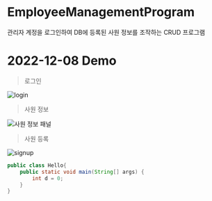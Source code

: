 # EmployeeManagementProgram
관리자 계정을 로그인하여 DB에 등록된 사원 정보를 조작하는 CRUD 프로그램

# 2022-12-08 Demo

> 로그인

![login](https://user-images.githubusercontent.com/113095585/198043360-9e99b3c6-79b7-46e1-8507-9267558a6af2.png)

> 사원 정보

![사원 정보 패널](https://user-images.githubusercontent.com/113095585/206369394-5a0cba3a-ac73-4c91-863e-2851fe2626f1.png)

> 사원 등록

![signup](https://user-images.githubusercontent.com/113095585/198043392-4360fb01-c39a-4dd5-a84b-6652c7131654.png)

```java
public class Hello{
    public static void main(String[] args) {
        int d = 0;
    }
}
```

